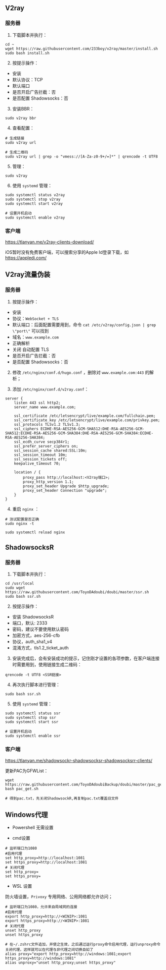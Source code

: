 ## V2ray

### 服务器

1. 下载脚本并执行：

```
cd ~
wget https://raw.githubusercontent.com/233boy/v2ray/master/install.sh
sudo bash install.sh
```

2. 按提示操作：

- 安装
- 默认协议：TCP
- 默认端口
- 是否开启广告拦截：否
- 是否配置 Shadowsocks：否

3. 安装BBR：

```
sudo v2ray bbr
```

4. 查看配置：
```
# 生成链接
sudo v2ray url

# 生成二维码
sudo v2ray url | grep -o "vmess://[A-Za-z0-9+/=]*" | qrencode -t UTF8
```

5. 管理：
```
sudo v2ray
```

6. 使用 `systemd` 管理：

```
sudo systemctl status v2ray
sudo systemctl stop v2ray
sudo systemctl start v2ray

# 设置开机启动
sudo systemctl enable v2ray
```

### 客户端

https://tlanyan.me/v2ray-clients-download/

iOS暂时没有免费客户端，可以搜索分享的Apple Id登录下载，如 https://appledi.com/

## V2ray流量伪装

### 服务器

1. 按提示操作：

- 安装
- 协议：`WebSocket + TLS`
- 默认端口：后面配置需要用到，命令 `cat /etc/v2ray/config.json | grep \"port\"` 可以找到
- 域名：`www.example.com`
- 正确解析
- 关闭 自动配置 TLS
- 是否开启广告拦截：否
- 是否配置 Shadowsocks：否

2. 修改 `/etc/nginx/conf.d/hugo.conf` ，删除对 `www.example.com:443` 的解析；

3. 添加 `/etc/nginx/conf.d/v2ray.conf`：

```
server {
    listen 443 ssl http2;
    server_name www.example.com;

    ssl_certificate /etc/letsencrypt/live/example.com/fullchain.pem;
    ssl_certificate_key /etc/letsencrypt/live/example.com/privkey.pem;
    ssl_protocols TLSv1.2 TLSv1.3;
    ssl_ciphers ECDHE-RSA-AES256-GCM-SHA512:DHE-RSA-AES256-GCM-SHA512:ECDHE-RSA-AES256-GCM-SHA384:DHE-RSA-AES256-GCM-SHA384:ECDHE-RSA-AES256-SHA384;
    ssl_ecdh_curve secp384r1;
    ssl_prefer_server_ciphers on;
    ssl_session_cache shared:SSL:10m;
    ssl_session_timeout 10m;
    ssl_session_tickets off;
    keepalive_timeout 70;

    location / {
        proxy_pass http://localhost:<V2ray端口>;
        proxy_http_version 1.1;
        proxy_set_header Upgrade $http_upgrade;
        proxy_set_header Connection "upgrade";
    }
}
```

4. 重启 `nginx` ：

```
# 测试配置是否正确
sudo nginx -t

sudo systemctl reload nginx
```

## ShadowsocksR

###  服务器

1. 下载脚本并执行：

```
cd /usr/local
sudo wget https://raw.githubusercontent.com/ToyoDAdoubi/doubi/master/ssr.sh
sudo bash ssr.sh
```

2. 按提示操作：
- 安装 ShadowsocksR
- 端口，默认: 2333
- 密码，建议不要使用默认密码
- 加密方式，aes-256-cfb
- 协议，auth_sha1_v4
- 混淆方式，tls1.2_ticket_auth

3. 安装完成后，会有安装成功的提示，记住刚才设置的各项参数，在客户端连接时需要用到，使用链接生成二维码：

```
qrencode -t UTF8 <SSR链接>
```

4. 再次执行脚本进行管理：

```
sudo bash ssr.sh
```

5. 使用 `systemd` 管理：

```
sudo systemctl status ssr
sudo systemctl stop ssr
sudo systemctl start ssr

# 设置开机启动
sudo systemctl enable ssr
```

### 客户端

https://tlanyan.me/shadowsockr-shadowsocksr-shadowsocksrr-clients/

更新PAC为GFWList：

```
wget https://raw.githubusercontent.com/ToyoDAdoubiBackup/doubi/master/pac_get.sh
bash pac_get.sh

# 得到pac.txt，先关闭ShadowsockR,再复制pac.txt覆盖旧文件
```

## Windows代理

- Powershell 无需设置

- cmd设置

```
# 监听端口为1080
#启用代理
set http_proxy=http://localhost:1081
set https_proxy=http://localhost:1081
# 关闭代理
set http_proxy=
set https_proxy=
```

- WSL 设置

防火墙设置，`Privoxy` 专用网络、公用网络都允许访问；

```
# 监听端口为1080，允许来自局域网的连接
#启用代理
export http_proxy=http://<WINIP>:1081
export https_proxy=http://<WINIP>:1081
# 关闭代理
unset http_proxy
unset https_proxy

# 在~/.zshrc文件追加，并使之生效，之后通过运行proxy命令启用代理，运行unproxy命令关闭代理，这样就可以在代理与非代理之间切换自如了
alias proxy="export http_proxy=http://windows:1081;export https_proxy=http://windows:1081" 
alias unproxy="unset http_proxy;unset https_proxy"
```
